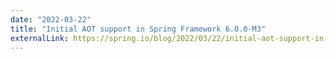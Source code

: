 ```yaml
---
date: "2022-03-22"
title: "Initial AOT support in Spring Framework 6.0.0-M3"
externalLink: https://spring.io/blog/2022/03/22/initial-aot-support-in-spring-framework-6-0-0-m3
---
```


